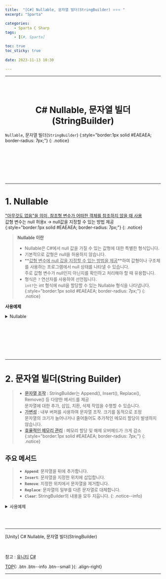 ```yaml
---
title:  "[C#] Nullable, 문자열 빌더(StringBuilder) ⭐⭐⭐ "
excerpt: "Sparta"

categories:
    - Sparta C Sharp
tags:
    - [C#, Sparta]

toc: true
toc_sticky: true
 
date: 2023-11-13 10:30

---
```

- - -
<BR><BR>

<center><H1> C# Nullable, 문자열 빌더(StringBuilder)    </H1></center>

`Nullable`, 문자열 빌더(`StringBuilder`) 
{:style="border:1px solid #EAEAEA; border-radius: 7px;"}
{: .notice}

<br><br><br><br><br><br>
- - - 

# 1. Nullable
<U>"아무것도 없음"을 의미, 참조형 변수가 어떠한 객체를 참조하지 않을 때 사용</U>   
값형 변수는 null 허용x -> null값을 지정할 수 있는 방법 제공  
{:style="border:1px solid #EAEAEA; border-radius: 7px;"}
{: .notice}

> **Nullable 이란**
> - Nullable은 C#에서 null 값을 가질 수 있는 값형에 대한 특별한 형식입니다.
> - 기본적으로 값형은 null을 허용하지 않습니다.
> - **<u>값형 변수에 null 값을 지정할 수 있는 방법을 제공</u>**하여 값형이나 구조체를 사용하는 프로그램에서 null 상태를 나타낼 수 있습니다.  
주로 값형 변수가 null인지 아닌지를 확인하고 처리해야 할 때 유용합니다.
> - 형식은 `?` 연산자를 사용하여 선언됩니다.  
`int?`는 int 형식에 null을 할당할 수 있는 Nullable<int> 형식을 나타냅니다.
{:style="border:1px solid #EAEAEA; border-radius: 7px;"}
{: .notice}

**사용예제**


<details>
<summary>Nullable</summary>

<div class="notice--primary" markdown="1"> 

```c# 
// Nullable 형식 변수 선언
int? nullableInt = null;
double? nullableDouble = 3.14;
bool? nullableBool = true;

// 값 할당 및 접근
nullableInt = 10;
int intValue = nullableInt.Value;

// null 값 검사
if (nullableDouble.HasValue)
{
    Console.WriteLine("nullableDouble 값: " + nullableDouble.Value);
}
else
{
    Console.WriteLine("nullableDouble은 null입니다.");
}

// null 병합 연산자 사용
// nullableInt ?? 0과 같이 사용되며, nullableInt가 null이면 0을 반환합니다.
int nonNullableInt = nullableInt ?? 0;
Console.WriteLine("nonNullableInt 값: " + nonNullableInt);
```
- 병합 연산자 ?? 0 -> 널이면 0을 반환
</div>
</details>

<br><br><br><br><br><br>
- - - 

# 2. 문자열 빌더(String Builder)

> - **<u>문자열 조작</u>** : StringBuilder는 Append(), Insert(), Replace(), Remove() 등 다양한 메서드를 제공  
문자열에 대한 추가, 삽입, 치환, 삭제 작업을 수행할 수 있습니다.  
> - **<u>가변성</u>** : 내부 버퍼를 사용하여 문자열 조작. 크기를 동적으로 조정  
문자열의 크기가 늘어나거나 줄어들어도 추가적인 메모리 할당이 발생하지 않습니다.
> - **<u>효율적인 메모리 관리</u>** :  메모리 할당 및 해제 오버헤드가 크게 감소  
{:style="border:1px solid #EAEAEA; border-radius: 7px;"}
{: .notice}

## 주요 메서드

> - **`Append`**: 문자열을 뒤에 추가합니다.
> - **`Insert`**: 문자열을 지정한 위치에 삽입합니다.
> - **`Remove`**: 지정한 위치에서 문자열을 제거합니다.
> - **`Replace`**: 문자열의 일부를 다른 문자열로 대체합니다.
> - **`Clear`**: StringBuilder의 내용을 모두 지웁니다.
{: .notice--info}

<details>
<summary>사용예제</summary>

<div class="notice--primary" markdown="1"> 

```c# 
StringBuilder sb = new StringBuilder();

// 문자열 추가
sb.Append("Hello");             //"Hello"
sb.Append(" ");                 //"Hello "
sb.Append("World");             //"Hello World"

// 문자열 삽입
sb.Insert(5, ", ");             //"Hello, World"

// 문자열 치환
sb.Replace("World", "C#");      //"Hello, C#"

// 문자열 삭제
sb.Remove(5, 2);                //"HelloC#"

// 완성된 문자열 출력
string result = sb.ToString();  //"HelloC#"
Console.WriteLine(result);
```
</div>
</details>



<br><br>
- - - 

[Unity] C# Nullable, 문자열 빌더(StringBuilder)

<br>

참고 : [유니티](https://docs.unity3d.com/kr/)  [C#](https://learn.microsoft.com/ko-kr/dotnet/csharp/)  

[TOP](#){: .btn .btn--info .btn--small }{: .align-right}
<br>
- - -
